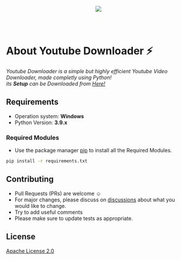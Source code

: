 
<p align="center">
  <img src="https://user-images.githubusercontent.com/87000693/153268745-3d821bf8-b14a-464e-a61e-ba9061d291c5.JPG" >
</p>
<br/>
<br/>


# About Youtube Downloader  ⚡
*Youtube Downloader is a simple but highly efficient Youtube Video Downloader, made completly using Python!*
<br/>
*its **Setup** can be Downloaded from [Here!](www.example.com)*
<br/>

## Requirements
* Operation system: **Windows**
* Python Version: **3.9.x**

### Required Modules
* Use the package manager [pip](https://pip.pypa.io/en/stable/) to install all the Required Modules.
```bash
pip install -r requirements.txt
```


## Contributing
* Pull Requests (PRs) are welcome :relaxed:
* For major changes, please discuss on [discussions](https://github.com/iamDyeus/The-Youtube-Downloader/discussions) about what you would like to change.
* Try to add useful comments
* Please make sure to update tests as appropriate.

## License
[Apache License 2.0](https://choosealicense.com/licenses/apache-2.0/)

